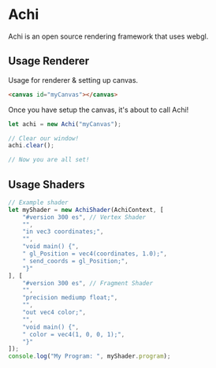 # Achi
Achi is an open source rendering framework that uses webgl.
## Usage Renderer
Usage for renderer & setting up canvas.
```html
<canvas id="myCanvas"></canvas>
```
Once you have setup the canvas, it's about to call Achi!
```javascript
let achi = new Achi("myCanvas");

// Clear our window!
achi.clear();

// Now you are all set!
```
## Usage Shaders
```javascript
// Example shader
let myShader = new AchiShader(AchiContext, [
    "#version 300 es", // Vertex Shader
    "",
    "in vec3 coordinates;",
    "",
    "void main() {",
    " gl_Position = vec4(coordinates, 1.0);",
    " send_coords = gl_Position;",
    "}"
], [
    "#version 300 es", // Fragment Shader
    "",
    "precision mediump float;",
    "",
    "out vec4 color;",
    "",
    "void main() {",
    " color = vec4(1, 0, 0, 1);",
    "}"
]);
console.log("My Program: ", myShader.program);
```